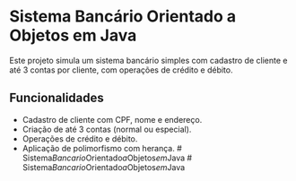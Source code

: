 # Sistema Bancário Orientado a Objetos em Java

Este projeto simula um sistema bancário simples com cadastro de cliente e até 3 contas por cliente, com operações de crédito e débito.

## Funcionalidades
- Cadastro de cliente com CPF, nome e endereço.
- Criação de até 3 contas (normal ou especial).
- Operações de crédito e débito.
- Aplicação de polimorfismo com herança.
#   S i s t e m a _ B a n c a r i o _ O r i e n t a d o _ a _ O b j e t o s _ e m _ J a v a  
 #   S i s t e m a _ B a n c a r i o _ O r i e n t a d o _ a _ O b j e t o s _ e m _ J a v a  
 
